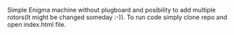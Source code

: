 Simple Enigma machine without plugboard and posibility to add multiple rotors(It might be changed someday :-)).
To run code simply clone repo and open index.html file.
